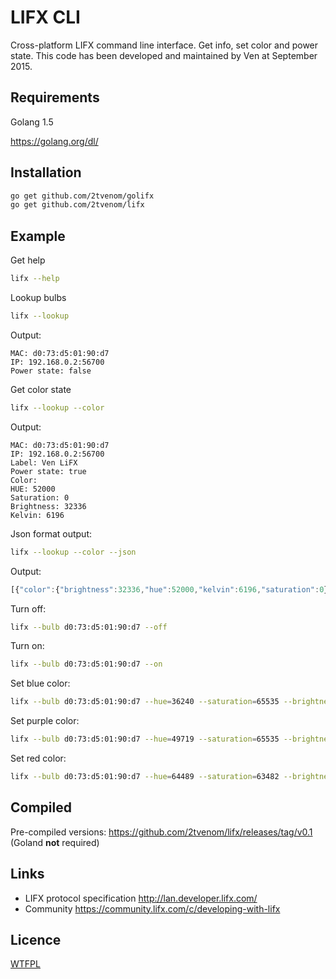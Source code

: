 # LIFX CLI

Cross-platform LIFX command line interface. Get info, set color and power state. This code has been developed and maintained by Ven at September 2015.

## Requirements
Golang 1.5 

https://golang.org/dl/

## Installation

```bash
go get github.com/2tvenom/golifx
go get github.com/2tvenom/lifx
```

## Example
Get help
```bash
lifx --help
```

Lookup bulbs
```bash
lifx --lookup
```
Output:
```
MAC: d0:73:d5:01:90:d7
IP: 192.168.0.2:56700
Power state: false
```

Get color state
```bash
lifx --lookup --color
```
Output:
```
MAC: d0:73:d5:01:90:d7
IP: 192.168.0.2:56700
Label: Ven LiFX
Power state: true
Color:
HUE: 52000
Saturation: 0
Brightness: 32336
Kelvin: 6196
```

Json format output:
```bash
lifx --lookup --color --json
```
Output:
```javascript
[{"color":{"brightness":32336,"hue":52000,"kelvin":6196,"saturation":0},"ip":{"IP":"192.168.0.2","Port":56700,"Zone":""},"label":"Ven LiFX","mac":"d0:73:d5:01:90:d7","power_state":true}]
```

Turn off:
```bash
lifx --bulb d0:73:d5:01:90:d7 --off
```

Turn on:
```bash
lifx --bulb d0:73:d5:01:90:d7 --on
```

Set blue color:
```bash
lifx --bulb d0:73:d5:01:90:d7 --hue=36240 --saturation=65535 --brightness=64580 --kelvin=3505
```

Set purple color:
```bash
lifx --bulb d0:73:d5:01:90:d7 --hue=49719 --saturation=65535 --brightness=64580 --kelvin=3505
```

Set red color:
```bash
lifx --bulb d0:73:d5:01:90:d7 --hue=64489 --saturation=63482 --brightness=65535 --kelvin=3500	
```

## Compiled

Pre-compiled versions: https://github.com/2tvenom/lifx/releases/tag/v0.1 (Goland **not** required)

## Links
 - LIFX protocol specification http://lan.developer.lifx.com/
 - Community https://community.lifx.com/c/developing-with-lifx

## Licence
[WTFPL](http://www.wtfpl.net/)